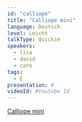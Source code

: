 ```yaml
---
id: "calliope"
title: "Calliope mini"
language: Deutsch
level: Leicht
talkType: Quickie
speakers:
  - lisa
  - david
  - caro
tags:
  - E
presentation: #
videoId: #Youtube Id
---
```


[Calliope mini](https://calliope.cc/)
